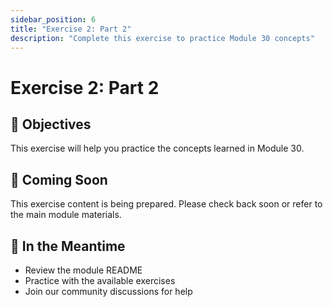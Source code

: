 ```yaml
---
sidebar_position: 6
title: "Exercise 2: Part 2"
description: "Complete this exercise to practice Module 30 concepts"
---
```


# Exercise 2: Part 2

## 🎯 Objectives

This exercise will help you practice the concepts learned in Module 30.

## 📝 Coming Soon

This exercise content is being prepared. Please check back soon or refer to the main module materials.

## 🚀 In the Meantime

- Review the module README
- Practice with the available exercises
- Join our community discussions for help
